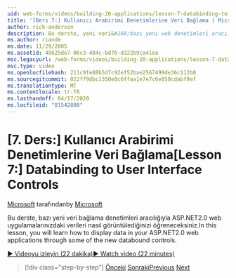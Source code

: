 ```yaml
---
uid: web-forms/videos/building-20-applications/lesson-7-databinding-to-user-interface-controls
title: '[Ders 7:] Kullanıcı Arabirimi Denetimlerine Veri Bağlama | Microsoft Dokümanlar'
author: rick-anderson
description: Bu derste, yeni veri&#160;bazı yeni web denetimleri aracılığıyla ASP.NET&#160;2.0 web uygulamalarındaki verileri nasıl görüntülediğinizi öğreneceksiniz.
ms.author: riande
ms.date: 11/29/2005
ms.assetid: 49625de7-06c3-484c-bd76-d322b9ca41ea
msc.legacyurl: /web-forms/videos/building-20-applications/lesson-7-databinding-to-user-interface-controls
msc.type: video
ms.openlocfilehash: 211c9fe88b5d7c92ef52bae2567499de36c112b8
ms.sourcegitcommit: 022f79dbc1350e0c6ffaa1e7e7c6e850cdabf9af
ms.translationtype: MT
ms.contentlocale: tr-TR
ms.lasthandoff: 04/17/2020
ms.locfileid: "81542800"
---
```

# <a name="lesson-7-databinding-to-user-interface-controls"></a><span data-ttu-id="c29e2-103">[7. Ders:] Kullanıcı Arabirimi Denetimlerine Veri Bağlama</span><span class="sxs-lookup"><span data-stu-id="c29e2-103">[Lesson 7:] Databinding to User Interface Controls</span></span>

<span data-ttu-id="c29e2-104">[Microsoft](https://github.com/microsoft) tarafından</span><span class="sxs-lookup"><span data-stu-id="c29e2-104">by [Microsoft](https://github.com/microsoft)</span></span>

<span data-ttu-id="c29e2-105">Bu derste, bazı yeni veri bağlama denetimleri aracılığıyla ASP.NET2.0 web uygulamalarınızdaki verileri nasıl görüntülediğinizi öğreneceksiniz.</span><span class="sxs-lookup"><span data-stu-id="c29e2-105">In this lesson, you will learn how to display data in your ASP.NET2.0 web applications through some of the new databound controls.</span></span>

[<span data-ttu-id="c29e2-106">&#9654; Videoyu izleyin (22 dakika)</span><span class="sxs-lookup"><span data-stu-id="c29e2-106">&#9654; Watch video (22 minutes)</span></span>](https://channel9.msdn.com/Blogs/ASP-NET-Site-Videos/lesson-7-databinding-to-user-interface-controls)

> [!div class="step-by-step"]
> <span data-ttu-id="c29e2-107">[Önceki](lesson-6-working-with-stylesheets-and-master-pages.md)
> [Sonraki](lesson-8-working-with-the-gridview-and-formview.md)</span><span class="sxs-lookup"><span data-stu-id="c29e2-107">[Previous](lesson-6-working-with-stylesheets-and-master-pages.md)
[Next](lesson-8-working-with-the-gridview-and-formview.md)</span></span>
